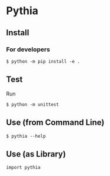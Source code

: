 # Pythia

## Install

### For developers

```
$ python -m pip install -e .
```

## Test

Run

```
$ python -m unittest
```

## Use (from Command Line)

```
$ pythia --help
```

## Use (as Library)

```
import pythia
```